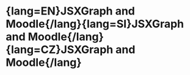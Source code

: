 # {lang=EN}JSXGraph and Moodle{/lang}{lang=SI}JSXGraph and Moodle{/lang}{lang=CZ}JSXGraph and Moodle{/lang}
